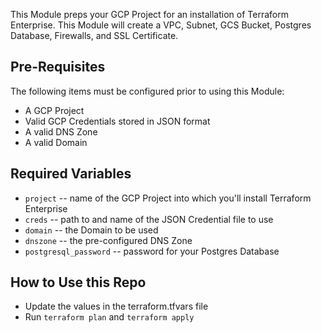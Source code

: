 This Module preps your GCP Project for an installation of Terraform Enterprise. This Module will create a VPC, Subnet, GCS Bucket, Postgres Database, Firewalls, and SSL Certificate.

## Pre-Requisites

The following items must be configured prior to using this Module:

- A GCP Project
- Valid GCP Credentials stored in JSON format
- A valid DNS Zone
- A valid Domain

## Required Variables

- `project` -- name of the GCP Project into which you'll install Terraform Enterprise
- `creds` -- path to and name of the JSON Credential file to use
- `domain` -- the Domain to be used
- `dnszone` -- the pre-configured DNS Zone
- `postgresql_password` -- password for your Postgres Database

## How to Use this Repo
- Update the values in the terraform.tfvars file 
- Run `terraform plan` and `terraform apply`
